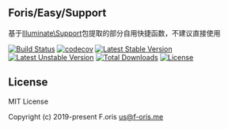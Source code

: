 ## Foris/Easy/Support

基于[Illuminate\Support](https://github.com/illuminate/support)包提取的部分自用快捷函数，不建议直接使用

[![Build Status](https://travis-ci.com/itsanr-oris/easy-support.svg?branch=master)](https://travis-ci.com/itsanr-oris/easy-support)
[![codecov](https://codecov.io/gh/itsanr-oris/easy-support/branch/master/graph/badge.svg)](https://codecov.io/gh/itsanr-oris/easy-support)
[![Latest Stable Version](https://poser.pugx.org/f-oris/easy-support/v/stable)](https://packagist.org/packages/f-oris/easy-support)
[![Latest Unstable Version](https://poser.pugx.org/f-oris/easy-support/v/unstable)](https://packagist.org/packages/f-oris/easy-support)
[![Total Downloads](https://poser.pugx.org/f-oris/easy-support/downloads)](https://packagist.org/packages/f-oris/easy-support)
[![License](https://poser.pugx.org/f-oris/easy-support/license)](LICENSE)

## License

MIT License

Copyright (c) 2019-present F.oris <us@f-oris.me>
